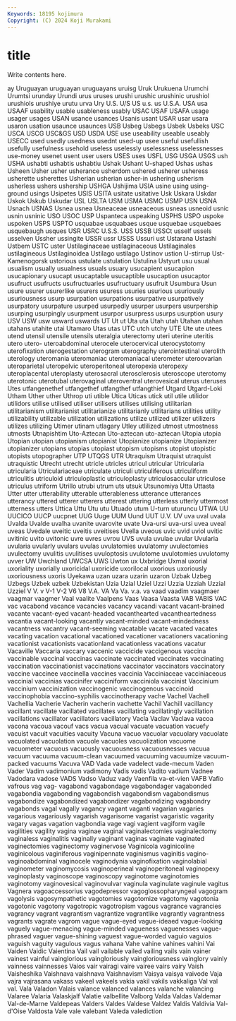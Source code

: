 ```yaml
---
Keywords: 18195 kojimura
Copyright: (C) 2024 Koji Murakami
---
```


# title

Write contents here.



ay Uruguayan uruguayan uruguayans
uruisg Uruk Urukuena Urumchi Urumtsi urunday Urundi urus uruses urushi
urushic urushinic urushiol urushiols urushiye urutu urva Ury U.S. U/S
US u.s. us U.S.A. USA usa USAAF usability usable usableness
usably USAC USAF USAFA usage usager usages USAN usance usances
Usanis usant USAR usar usara usaron usation usaunce usaunces USB
Usbeg Usbegs Usbek Usbeks USC USCA USCG USC&GS USD USDA
USE use useability useable useably USECC used usedly usedness usednt
used-up usee useful usefullish usefully usefulness usehold useless uselessly uselessness
uselessnesses use-money usenet usent user users USES uses USFL USG
USGA USGS ush USHA ushabti ushabtis ushabtiu Ushak Ushant U-shaped
Ushas ushas Usheen Usher usher usherance usherdom ushered usherer usheress
usherette usherettes Usherian usherian usher-in ushering usherism usherless ushers ushership
USHGA Ushijima USIA usine using using-ground usings Usipetes USIS USITA
usitate usitative Usk Uskara Uskdar Uskok Uskub Uskudar USL USLTA
USM USMA USMC USMP USN USNA Usnach USNAS Usnea usnea
Usneaceae usneaceous usneas usneoid usnic usnin usninic USO USOC USP
Uspanteca uspeaking USPHS USPO uspoke uspoken USPS USPTO usquabae usquabaes
usque usquebae usquebaes usquebaugh usques USR USRC U.S.S. USS USSB
USSCt usself ussels usselven Ussher ussingite USSR ussr USSS Ussuri
ust Ustarana Ustashi Ustbem USTC uster Ustilaginaceae ustilaginaceous Ustilaginales ustilagineous
Ustilaginoidea Ustilago ustilago Ustinov ustion U-stirrup Ust-Kamenogorsk ustorious ustulate ustulation
Ustulina Ustyurt usu usual usualism usually usualness usuals usuary usucapient
usucapion usucapionary usucapt usucaptable usucaptible usucaption usucaptor usufruct usufructs usufructuaries
usufructuary usufruit Usumbura Usun usure usurer usurerlike usurers usuress usuries
usurious usuriously usuriousness usurp usurpation usurpations usurpative usurpatively usurpatory usurpature
usurped usurpedly usurper usurpers usurpership usurping usurpingly usurpment usurpor usurpress
usurps usurption usury USV USW usw usward uswards UT Ut
ut Uta uta Utah utah Utahan utahan utahans utahite utai
Utamaro Utas utas UTC utch utchy UTE Ute ute utees
utend utensil utensile utensils uteralgia uterectomy uteri uterine uteritis utero
utero- uteroabdominal uterocele uterocervical uterocystotomy uterofixation uterogestation uterogram uterography uterointestinal
uterolith uterology uteromania uteromaniac uteromaniacal uterometer uteroovarian uteroparietal uteropelvic uteroperitoneal
uteropexia uteropexy uteroplacental uteroplasty uterosacral uterosclerosis uteroscope uterotomy uterotonic uterotubal
uterovaginal uteroventral uterovesical uterus uteruses Utes utfangenethef utfangethef utfangthef utfangthief
Utgard Utgard-Loki Utham Uther uther Uthrop uti utible Utica Uticas
utick util utile utilidor utilidors utilise utilised utiliser utilisers utilises
utilising utilitarian utilitarianism utilitarianist utilitarianize utilitarianly utilitarians utilities utility utilizability
utilizable utilization utilizations utilize utilized utilizer utilizers utilizes utilizing Utimer
utinam utlagary Utley utlilized utmost utmostness utmosts Utnapishtim Uto-Aztecan Uto-aztecan
uto-aztecan Utopia utopia Utopian utopian utopianism utopianist Utopianize utopianize Utopianizer
utopianizer utopians utopias utopiast utopism utopisms utopist utopistic utopists utopographer
UTP UTQGS UTR Utraquism Utraquist utraquist utraquistic Utrecht utrecht utricle
utricles utricul utricular Utricularia utricularia Utriculariaceae utriculate utriculi utriculiferous utriculiform
utriculitis utriculoid utriculoplastic utriculoplasty utriculosaccular utriculose utriculus utriform Utrillo utrubi
utrum uts utsuk Utsunomiya Utta Uttasta Utter utter utterability utterable
utterableness utterance utterances utterancy uttered utterer utterers utterest uttering utterless
utterly uttermost utterness utters Uttica Uttu Utu utu Utuado utum
U-turn uturuncu UTWA UU UUCICO UUCP uucpnet UUG Uuge UUM
Uund UUT U.V. UV uva uval uvala Uvalda Uvalde uvalha
uvanite uvarovite uvate Uva-ursi uva-ursi uvea uveal uveas Uvedale uveitic
uveitis uveitises Uvella uveous uvic uvid uviol uvitic uvitinic uvito
uvitonic uvre uvres uvrou UVS uvula uvulae uvular Uvularia uvularia
uvularly uvulars uvulas uvulatomies uvulatomy uvulectomies uvulectomy uvulitis uvulitises uvuloptosis
uvulotome uvulotomies uvulotomy uvver UW Uwchland UWCSA UWS Uwton ux
Uxbridge Uxmal uxorial uxoriality uxorially uxoricidal uxoricide uxorilocal uxorious uxoriously
uxoriousness uxoris Uyekawa uzan uzara uzarin uzaron Uzbak Uzbeg Uzbegs
Uzbek uzbek Uzbekistan Uzia Uzial Uziel Uzzi Uzzia Uzziah Uzzial
Uzziel V V. v V-1 V-2 V6 V8 V.A. VA
Va Va. v.a. va vaad vaadim vaagmaer vaagmar vaagmer Vaal
vaalite Vaalpens Vaas Vaasa Vaasta VAB VABIS VAC vac vacabond
vacance vacancies vacancy vacandi vacant vacant-brained vacante vacant-eyed vacant-headed vacanthearted
vacantheartedness vacantia vacant-looking vacantly vacant-minded vacant-mindedness vacantness vacantry vacant-seeming vacatable
vacate vacated vacates vacating vacation vacational vacationed vacationer vacationers vacationing
vacationist vacationists vacationland vacationless vacations vacatur Vacaville Vaccaria vaccary vaccenic
vaccicide vaccigenous vaccina vaccinable vaccinal vaccinas vaccinate vaccinated vaccinates vaccinating
vaccination vaccinationist vaccinations vaccinator vaccinators vaccinatory vaccine vaccinee vaccinella vaccines
vaccinia Vacciniaceae vacciniaceous vaccinial vaccinias vaccinifer vacciniform vacciniola vaccinist Vaccinium
vaccinium vaccinization vaccinogenic vaccinogenous vaccinoid vaccinophobia vaccino-syphilis vaccinotherapy vache Vachel
Vachell Vachellia Vacherie Vacherin vacherin vachette Vachil Vachill vacillancy vacillant
vacillate vacillated vacillates vacillating vacillatingly vacillation vacillations vacillator vacillators vacillatory
Vacla Vaclav Vaclava vacoa vacona vacoua vacouf vacs vacua vacual
vacuate vacuation vacuefy vacuist vacuit vacuities vacuity Vacuna vacuo vacuolar
vacuolary vacuolate vacuolated vacuolation vacuole vacuoles vacuolization vacuome vacuometer vacuous
vacuously vacuousness vacuousnesses vacuua vacuum vacuuma vacuum-clean vacuumed vacuuming vacuumize
vacuum-packed vacuums Vacuva VAD Vada vade vadelect vade-mecum Vaden Vader
Vadim vadimonium vadimony Vadis vadis Vadito vadium Vadnee Vadodara vadose
VADS Vadso Vaduz vady Vaenfila va-et-vien VAFB Vafio vafrous vag
vag- vagabond vagabondage vagabondager vagabonded vagabondia vagabonding vagabondish vagabondism vagabondismus
vagabondize vagabondized vagabondizer vagabondizing vagabondry vagabonds vagal vagally vagancy vagant
vaganti vagarian vagaries vagarious vagariously vagarish vagarisome vagarist vagaristic vagarity
vagary vagas vagation vagbondia vage vagi vagient vagiform vagile vagilities
vagility vagina vaginae vaginal vaginalectomies vaginalectomy vaginaless vaginalitis vaginally vaginant
vaginas vaginate vaginated vaginectomies vaginectomy vaginervose Vaginicola vaginicoline vaginicolous vaginiferous
vaginipennate vaginismus vaginitis vagino- vaginoabdominal vaginocele vaginodynia vaginofixation vaginolabial vaginometer
vaginomycosis vaginoperineal vaginoperitoneal vaginopexy vaginoplasty vaginoscope vaginoscopy vaginotome vaginotomies vaginotomy
vaginovesical vaginovulvar vaginula vaginulate vaginule vagitus Vagnera vagoaccessorius vagodepressor vagoglossopharyngeal
vagogram vagolysis vagosympathetic vagotomies vagotomize vagotomy vagotonia vagotonic vagotony vagotropic
vagotropism vagous vagrance vagrancies vagrancy vagrant vagrantism vagrantize vagrantlike vagrantly
vagrantness vagrants vagrate vagrom vague vague-eyed vague-ideaed vague-looking vaguely vague-menacing
vague-minded vagueness vaguenesses vague-phrased vaguer vague-shining vaguest vague-worded vaguio vaguios
vaguish vaguity vagulous vagus vahana Vahe vahine vahines vahini Vai
Vaiden Vaidic Vaientina Vail vail vailable vailed vailing vails vain
vainer vainest vainful vainglorious vaingloriously vaingloriousness vainglory vainly vainness vainnesses
Vaios vair vairagi vaire vairee vairs vairy Vaish Vaisheshika Vaishnava
vaishnava Vaishnavism Vaisya vaisya vaivode Vaja vajra vajrasana vakass vakeel
vakeels vakia vakil vakils vakkaliga Val val val. Vala Valadon
Valais valance valanced valances valanche valancing Valaree Valaria Valaskjalf Valatie
valbellite Valborg Valda Valdas Valdemar Val-de-Marne Valdepeas Valders Valdes Valdese
Valdez Valdis Valdivia Val-d'Oise Valdosta Vale vale valebant Valeda valediction
